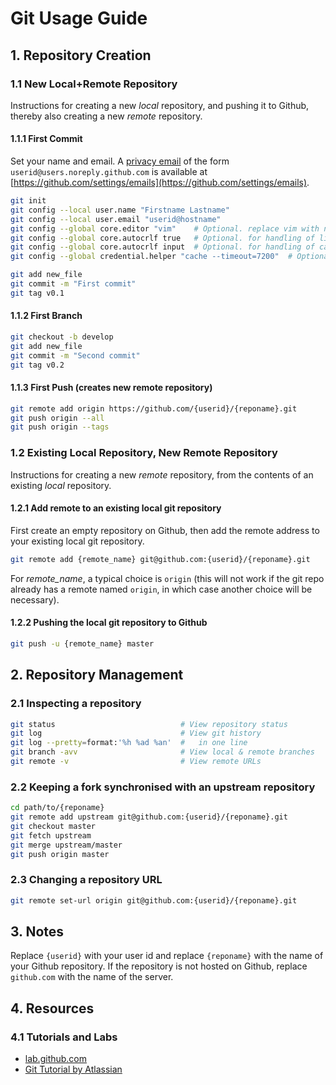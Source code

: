 # Git Usage Guide

## 1. Repository Creation

### 1.1 New Local+Remote Repository

Instructions for creating a new *local* repository,
and pushing it to Github, thereby also creating a
new *remote* repository.

#### 1.1.1 First Commit

Set your name and email. A
[privacy email](https://docs.github.com/en/github/setting-up-and-managing-your-github-user-account/setting-your-commit-email-address)
of the form `userid@users.noreply.github.com` is available at
[https://github.com/settings/emails](https://github.com/settings/emails).

```bash
git init
git config --local user.name "Firstname Lastname"
git config --local user.email "userid@hostname"
git config --global core.editor "vim"    # Optional. replace vim with nano, ..., depending on the preferred editor for commits
git config --global core.autocrlf true   # Optional. for handling of line endings on Windows
git config --global core.autocrlf input  # Optional. for handling of carriage returns on Mac/Linux
git config --global credential.helper "cache --timeout=7200"  # Optional. save credentials for 2 hours

git add new_file
git commit -m "First commit"
git tag v0.1
```

#### 1.1.2 First Branch

```bash
git checkout -b develop
git add new_file
git commit -m "Second commit"
git tag v0.2
```

#### 1.1.3 First Push (creates new remote repository)

```bash
git remote add origin https://github.com/{userid}/{reponame}.git
git push origin --all
git push origin --tags
```

### 1.2 Existing Local Repository, New Remote Repository

Instructions for creating a new *remote* repository,
from the contents of an existing *local* repository.

#### 1.2.1 Add remote to an existing local git repository

First create an empty repository on Github,
then add the remote address to your existing local git repository.

```bash
git remote add {remote_name} git@github.com:{userid}/{reponame}.git
```

For *remote_name*, a typical choice is `origin` (this will not work
if the git repo already has a remote named `origin`, in which case
another choice will be necessary).


#### 1.2.2 Pushing the local git repository to Github

```bash
git push -u {remote_name} master
```

## 2. Repository Management

### 2.1 Inspecting a repository

```bash
git status                            # View repository status
git log                               # View git history
git log --pretty=format:'%h %ad %an'  #   in one line
git branch -avv                       # View local & remote branches
git remote -v                         # View remote URLs
```

### 2.2 Keeping a fork synchronised with an upstream repository

```bash
cd path/to/{reponame}
git remote add upstream git@github.com:{userid}/{reponame}.git
git checkout master
git fetch upstream
git merge upstream/master
git push origin master
```

### 2.3 Changing a repository URL

```bash
git remote set-url origin git@github.com:{userid}/{reponame}.git
```

## 3. Notes

Replace `{userid}` with your user id and replace `{reponame}`
with the name of your Github repository.  If the repository is not
hosted on Github, replace `github.com` with the name of the server.

## 4. Resources

### 4.1 Tutorials and Labs

- [lab.github.com](https://lab.github.com)
- [Git Tutorial by Atlassian](https://www.atlassian.com/git/tutorials/git-bash)

